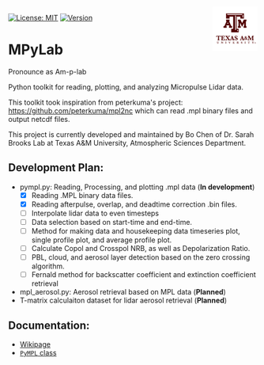 <img src="assets/TAM-Stack.png" align="right" height = "90" />

[![License: MIT](https://img.shields.io/badge/License-MIT-yellow.svg)](https://opensource.org/licenses/MIT)
[![Version](https://img.shields.io/badge/python-3.9-blue)](https://www.python.org/downloads/release/python-3916/)

# MPyLab
Pronounce as Am-p-lab

Python toolkit for reading, plotting, and analyzing Micropulse Lidar data.

This toolkit took inspiration from peterkuma's project: https://github.com/peterkuma/mpl2nc which can read .mpl binary files and output netcdf files.

This project is currently developed and maintained by Bo Chen of Dr. Sarah Brooks Lab at Texas A&M University, Atmospheric Sciences Department.

## Development Plan:

- pympl.py: Reading, Processing, and plotting .mpl data (**In development**)
  - [x] Reading .MPL binary data files.
  - [x] Reading afterpulse, overlap, and deadtime correction .bin files.
  - [ ] Interpolate lidar data to even timesteps
  - [ ] Data selection based on start-time and end-time.
  - [ ] Method for making data and housekeeping data timeseries plot, single profile plot, and average profile plot.
  - [ ] Calculate Copol and Crosspol NRB, as well as Depolarization Ratio.
  - [ ] PBL, cloud, and aerosol layer detection based on the zero crossing algorithm.
  - [ ] Fernald method for backscatter coefficient and extinction coefficient retrieval
- mpl_aerosol.py: Aerosol retrieval based on MPL data (**Planned**)
- T-matrix calculaiton dataset for lidar aerosol retrieval (**Planned**)

## Documentation:

- [Wikipage](https://github.com/bochens/MPyLab/wiki)
- [`PyMPL` class](https://github.com/bochens/MPyLab/wiki/PyMPL-Class)
